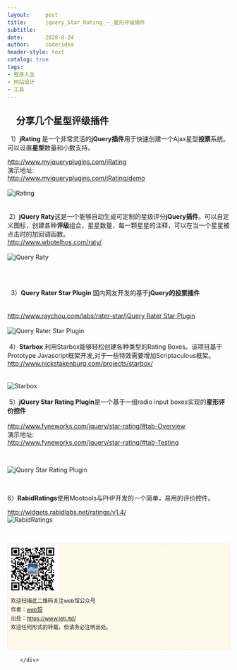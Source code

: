 ```yaml
---
layout:     post
title:      jquery_Star_Rating_－_星形评级插件
subtitle:   
date:       2020-8-24
author:     coderidea
header-style: text
catalog: true
tags:
- 程序人生
- 网站设计
- 工具
--- 
```

<div class="postBody">
			<div id="cnblogs_post_body" class="blogpost-body"><h2>    分享几个星型评级插件</h2>
<p>  1）<strong>jRating </strong>是一个非常灵活的<strong>jQuery插件</strong>用于快速创建一个Ajax星型<strong>投票</strong>系统。可以设置<strong>星型</strong>数量和小数支持。</p>
<div>
<div>
<div><a href="http://www.myjqueryplugins.com/jRating">http://www.myjqueryplugins.com/jRating</a></div>
</div>
<div>
<div>演示地址:</div>
<div><a href="http://www.myjqueryplugins.com/jRating/demo">http://www.myjqueryplugins.com/jRating/demo</a></div>
<div> </div>
</div>
</div>
<div><img src="http://www.open-lib.com/attachment/2011-01/24-17-40-53a.jpg" alt="jRating" /></div>
<div> </div>
<div> </div>
<div> 2）<strong>jQuery Raty</strong>这是一个能够自动生成可定制的星级评分<strong>jQuery插件</strong>。可以自定义图标，创建各种<strong>评级</strong>组合，星星数量，每一颗星星的注释，可以在当一个星星被点击时的加回调函数。</div>
<div>
<div>
<div><a href="http://www.wbotelhos.com/raty/">http://www.wbotelhos.com/raty/</a></div>
</div>
<div> </div>
</div>
<div><img src="http://www.open-lib.com/attachment/2010-07-24/14-44-24a.jpg" alt="jQuery Raty" /></div>
<div> </div>
<div>
<p> </p>
<div>  3）<strong>Query Rater Star Plugin</strong> 国内网友开发的基于<strong>jQuery的投票插件</strong>
<div> </div>
</div>
<div>
<div> </div>
<div>
<div><a href="http://www.raychou.com/labs/rater-star/jQuery%C2%A0Rater%C2%A0Star%C2%A0Plugin">http://www.raychou.com/labs/rater-star/jQuery Rater Star Plugin</a></div>
</div>
<div> </div>
</div>
<div><img src="http://www.open-lib.com/attachment/2010-06-13/20-20-16a.gif" alt="jQuery Rater Star Plugin" /></div>
<div> </div>
<div> 4）<strong>Starbox</strong> 利用Starbox能够轻松创建各种类型的Rating Boxes。该项目基于 Prototype Javascript框架开发,对于一些特效需要增加Scriptaculous框架。</div>
<div>
<div>
<div>
<div><a href="http://www.nickstakenburg.com/projects/starbox/">http://www.nickstakenburg.com/projects/starbox/</a></div>
</div>
<div> </div>
</div>
<br /><div><img src="http://www.open-lib.com/attachment/2009-09-06/16-19-1l.jpg" alt="Starbox" /></div>
<div> </div>
<div> 5）<strong>jQuery Star Rating Plugin</strong>是一个基于一组radio input boxes实现的<strong>星形评价控件</strong></div>
<div> </div>
<div>
<div>
<div><a href="http://www.fyneworks.com/jquery/star-rating/#tab-Overview">http://www.fyneworks.com/jquery/star-rating/#tab-Overview</a></div>


</div>
<div>
<div>演示地址:</div>
<div><a href="http://www.fyneworks.com/jquery/star-rating/#tab-Testing">http://www.fyneworks.com/jquery/star-rating/#tab-Testing</a></div>


</div>


</div>


<br /><div><img src="http://www.open-lib.com/attachment/2009-08-24/12-21-21b.jpg" alt="jQuery Star Rating Plugin" /></div>
<div> </div>
<div>
<p>6）<strong>RabidRatings</strong>使用Mootools与PHP开发的一个简单，易用的评价控件。</p>
<div>
<div>
<div><a href="http://widgets.rabidlabs.net/ratings/v1.4/">http://widgets.rabidlabs.net/ratings/v1.4/</a></div>


</div>


</div>


</div>
<div><img src="http://www.open-lib.com/attachment/2009-08-28/21-37-3c.png" alt="RabidRatings" /></div>
<div> </div>


</div>


</div>
<div id="ckepop"> </div>
<div>
<p id="PSignature" style="line-height:20px;background:#FFFAEA no-repeat 2% 50%;font-size:12px;border:#e0e0e0 1px dashed;"><img title="web馆" src="/img/wx.gif" alt="" width="113" height="113" /><br />  欢迎扫描此二维码关注web馆公众号  <br />  作者：<a href="https://www.leti.ltd/">web馆</a>  <br />  出处：<a href="http://www.cnblogs.com/xiaoyao2011">https://www.leti.ltd/</a> <br />  欢迎任何形式的转载，但请务必注明出处。<br /><br /><br /></p>



</div></div><div id="MySignature"></div>
<div class="clear"></div>
<div id="blog_post_info_block">
<div id="BlogPostCategory"></div>
<div id="EntryTag"></div>
<div id="blog_post_info">
</div>
<div class="clear"></div>
<div id="post_next_prev"></div>
</div>


		</div>